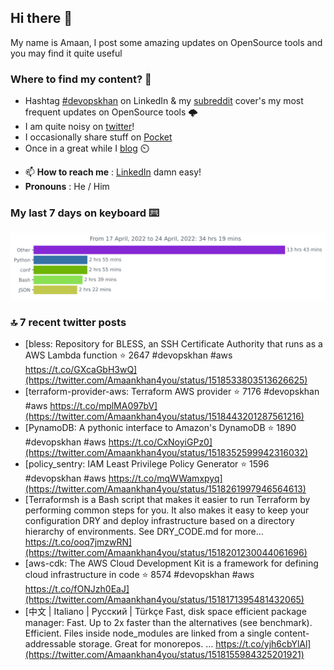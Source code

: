 <!--- [![Hits](https://hits.seeyoufarm.com/api/count/incr/badge.svg?url=https%3A%2F%2Fgithub.com%2Fakhan4u%2Fhit-counter&count_bg=%2379C83D&title_bg=%23555555&icon=&icon_color=%23E7E7E7&title=visits&edge_flat=false)](https://hits.seeyoufarm.com) --->

## Hi there 👋

My name is Amaan, I post some amazing updates on OpenSource tools and you may find it quite useful

### Where to find my content? 🤔

* Hashtag [#devopskhan](https://www.linkedin.com/feed/hashtag/devopskhan/) on LinkedIn & my [subreddit](https://www.reddit.com/r/devopskhan/) cover's my most frequent updates on OpenSource tools 🌩️
* I am quite noisy on [twitter](https://twitter.com/Amaankhan4you)!
* I occasionally share stuff on [Pocket](https://getpocket.com/@ej6g8d1dp2829A16a9Tf5d4T6bAMp3d8791rejDe86yem3bm4e14ex4fT4dluk29)
* Once in a great while I [blog](https://linuxparrot.com/) ⏲️


- 📫 **How to reach me** : [LinkedIn](https://www.linkedin.com/in/amaan-khan-linux-ninja) damn easy!
- **Pronouns** : He / Him

### My last 7 days on keyboard ⌨️

<img src="https://github.com/akhan4u/akhan4u/blob/main/images/stat.svg" alt="Amaan's Wakatime Activity!"/>

### 🔝 7 recent twitter posts
<!-- DEVDOJO:START -->
- [bless: Repository for BLESS, an SSH Certificate Authority that runs as a AWS Lambda function
⭐️ 2647
#devopskhan #aws
https://t.co/GXcaGbH3wQ](https://twitter.com/Amaankhan4you/status/1518533803513626625)
- [terraform-provider-aws: Terraform AWS provider
⭐️ 7176
#devopskhan #aws
https://t.co/mplMA097bV](https://twitter.com/Amaankhan4you/status/1518443201287561216)
- [PynamoDB: A pythonic interface to Amazon&#39;s DynamoDB
⭐️ 1890
#devopskhan #aws
https://t.co/CxNoyiGPz0](https://twitter.com/Amaankhan4you/status/1518352599942316032)
- [policy_sentry: IAM Least Privilege Policy Generator
⭐️ 1596
#devopskhan #aws
https://t.co/mqWWamxpyq](https://twitter.com/Amaankhan4you/status/1518261997946564613)
- [Terraformsh is a Bash script that makes it easier to run Terraform by performing common steps for you. It also makes it easy to keep your configuration DRY and deploy infrastructure based on a directory hierarchy of environments. See DRY_CODE.md for more… https://t.co/ooq7jmzwRN](https://twitter.com/Amaankhan4you/status/1518201230044061696)
- [aws-cdk: The AWS Cloud Development Kit is a framework for defining cloud infrastructure in code
⭐️ 8574
#devopskhan #aws
https://t.co/fONJzh0EaJ](https://twitter.com/Amaankhan4you/status/1518171395481432065)
- [中文 | Italiano | Русский | Türkçe Fast, disk space efficient package manager: Fast. Up to 2x faster than the alternatives &lpar;see benchmark&rpar;. Efficient. Files inside node_modules are linked from a single content-addressable storage. Great for monorepos. … https://t.co/yjh6cbYlAl](https://twitter.com/Amaankhan4you/status/1518155984325201921)
<!-- DEVDOJO:END -->

<!-- ![Amaan's GitHub stats](https://github-readme-stats.vercel.app/api?username=akhan4u&count_private=true&show_icons=true&hide=contribs) -->
